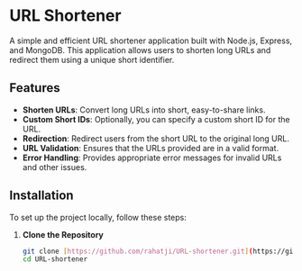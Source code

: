 # URL Shortener

A simple and efficient URL shortener application built with Node.js, Express, and MongoDB. This application allows users to shorten long URLs and redirect them using a unique short identifier. 

## Features

- **Shorten URLs**: Convert long URLs into short, easy-to-share links.
- **Custom Short IDs**: Optionally, you can specify a custom short ID for the URL.
- **Redirection**: Redirect users from the short URL to the original long URL.
- **URL Validation**: Ensures that the URLs provided are in a valid format.
- **Error Handling**: Provides appropriate error messages for invalid URLs and other issues.

## Installation

To set up the project locally, follow these steps:

1. **Clone the Repository**

   ```bash
   git clone [https://github.com/rahatji/URL-shortener.git](https://github.com/rahatji/URL-shortener.git)
   cd URL-shortener
